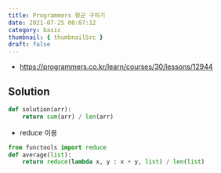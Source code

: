 ```yaml
---
title: Programmers 평균 구하기
date: 2021-07-25 00:07:12
category: basic
thumbnail: { thumbnailSrc }
draft: false
---
```


- https://programmers.co.kr/learn/courses/30/lessons/12944

## Solution

```py
def solution(arr):
    return sum(arr) / len(arr)
```

- reduce 이용

```py
from functools import reduce
def average(list):
    return reduce(lambda x, y : x + y, list) / len(list)
```
